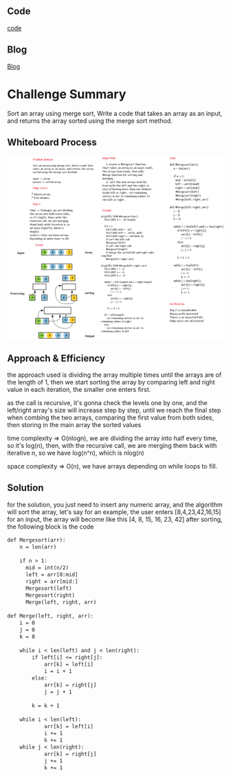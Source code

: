 ## Code

[code](merge_sort/merge_sort.py)

## Blog

[Blog](BLOG.md)

# Challenge Summary
Sort an array using merge sort, Write a code that takes an array as an input, and returns the array sorted using the merge sort method.

## Whiteboard Process

![image](resources/cc27.png)

## Approach & Efficiency

the approach used is dividing the array multiple times until the arrays are of the length of 1, then we start sorting the array by comparing left and right value in each iteration, the smaller one enters first.

as the call is recursive, it's gonna check the levels one by one, and the left/right array's size will increase step by step, until we reach the final step when combing the two arrays, comparing the first value from both sides, then storing in the main array the sorted values

time complexity => O(nlogn), we are dividing the array into half every time, so it's log(n), then, with the recursive call, we are merging them back with iterative n, so we have log(n^n), which is nlog(n)

space complexity => O(n), we have arrays depending on while loops to fill.

## Solution

for the solution, you just need to insert any numeric array, and the algorithm will sort the array, let's say for an example, the user enters [8,4,23,42,16,15] for an input, the array will become like this [4, 8, 15, 16, 23, 42] after sorting, the following block is the code

```
def Mergesort(arr):
    n = len(arr)

    if n > 1:
      mid = int(n/2)
      left = arr[0:mid]
      right = arr[mid:]
      Mergesort(left)
      Mergesort(right)
      Merge(left, right, arr)

def Merge(left, right, arr):
    i = 0
    j = 0
    k = 0

    while i < len(left) and j < len(right):
        if left[i] <= right[j]:
            arr[k] = left[i]
            i = i + 1
        else:
            arr[k] = right[j]
            j = j + 1

        k = k + 1

    while i < len(left):
            arr[k] = left[i]
            i += 1
            k += 1
    while j < len(right):
            arr[k] = right[j]
            j += 1
            k += 1
```